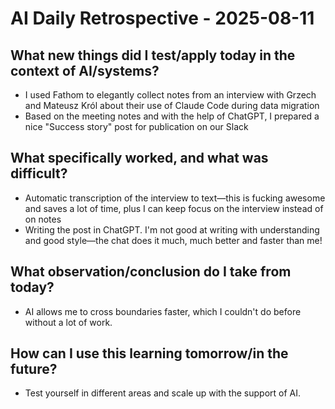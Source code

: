 # AI Daily Retrospective - 2025-08-11

## **What new things did I test/apply today in the context of AI/systems?**

- I used Fathom to elegantly collect notes from an interview with Grzech and Mateusz Król about their use of Claude Code during data migration
- Based on the meeting notes and with the help of ChatGPT, I prepared a nice "Success story" post for publication on our Slack

## **What specifically worked, and what was difficult?**

- Automatic transcription of the interview to text—this is fucking awesome and saves a lot of time, plus I can keep focus on the interview instead of on notes
- Writing the post in ChatGPT. I'm not good at writing with understanding and good style—the chat does it much, much better and faster than me!

## **What observation/conclusion do I take from today?**

- AI allows me to cross boundaries faster, which I couldn't do before without a lot of work.

## **How can I use this learning tomorrow/in the future?**

- Test yourself in different areas and scale up with the support of AI.
